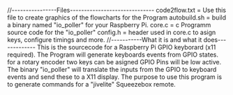 //----------------Files------------------------------
code2flow.txt = Use this file to create graphics of the flowcharts for the Program
autobuild.sh = build a binary named "io_poller" for your Raspberry Pi.
core.c = c Programm source code for the "io_poller"
config.h = header used in core.c to asign keys, configure timings and more.
//-----------What it is and what it does-------------
This is the sourcecode for a Raspberry Pi GPIO keyborard (x11 required).
The Program will generate keyboards events from GPIO states.
for a rotary encoder two keys can be asigned GPIO Pins will be low active.
The binary "io_poller" will translate the inputs from the GPIO to keyboard events and send these to a X11 display.
The purpose to use this program is to generate commands for a "jivelite" Squeezebox remote.